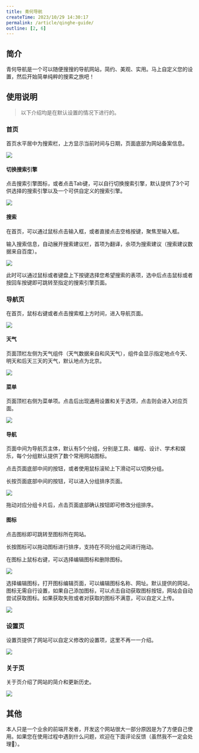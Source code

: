 ```yaml
---
title: 青何导航
createTime: 2023/10/29 14:30:17
permalink: /article/qinghe-guide/
outline: [2, 6]
---
```

##  简介
青何导航是一个可以随便搜搜的导航网站，简约、美观、实用。马上自定义您的设置，然后开始简单纯粹的搜索之旅吧！

## 使用说明
> 以下介绍均是在默认设置的情况下进行的。
>

### 首页
首页水平居中为搜索栏，上方显示当前时间与日期，页面底部为网站备案信息。

![](../../.vuepress/public/images/0b9c99438e6e9265211d4d394d63925a.png)

#### 切换搜索引擎
点击搜索引擎图标，或者点击Tab键，可以自行切换搜索引擎，默认提供了3个可供选择的搜索引擎以及一个可供自定义的搜索引擎。

![](../../.vuepress/public/images/5c88a76af64aeb438338b168340f0020.png)

#### 搜索
在首页，可以通过鼠标点击输入框，或者直接点击空格按键，聚焦至输入框。

输入搜索信息，自动展开搜索建议栏，首项为翻译，余项为搜索建议（搜索建议数据来自百度）。

![](../../.vuepress/public/images/50a3013c28d72a04aaaae364a812a81e.png)

此时可以通过鼠标或者键盘上下按键选择您希望搜索的表项，选中后点击鼠标或者按回车按键即可跳转至指定的搜索引擎页面。

### 导航页
在首页，鼠标右键或者点击搜索框上方时间，进入导航页面。

![](../../.vuepress/public/images/180070910301a9006cfd71ac84b23a44.png)

#### 天气
页面顶栏左侧为天气组件（天气数据来自和风天气），组件会显示指定地点今天、明天和后天三天的天气，默认地点为北京。

![](../../.vuepress/public/images/63ed5cf3b4b9e78cbecfdd6074e99864.png)

#### 菜单
页面顶栏右侧为菜单项。点击后出现通用设置和关于选项，点击则会进入对应页面。

![](../../.vuepress/public/images/b222b7260a938904eafabbb878421db2.png)

#### 导航
页面中间为导航页主体，默认有5个分组，分别是工具、编程、设计、学术和娱乐，每个分组默认提供了数个常用网站图标。

点击页面底部中间的按钮，或者使用鼠标滚轮上下滑动可以切换分组。

长按页面底部中间的按钮，可以进入分组排序页面。

![](../../.vuepress/public/images/dce45bb3ae934cc08c5581ee910382d9.png)

拖动对应分组卡片后，点击页面底部确认按钮即可修改分组排序。

#### 图标
点击图标即可跳转至图标所在网站。

长按图标可以拖动图标进行排序，支持在不同分组之间进行拖动。

在图标上鼠标右键，可以选择编辑图标和删除图标。

![](../../.vuepress/public/images/e6b3bffb9504cb08fbdecfa2b1153cd3.png)

选择编辑图标，打开图标编辑页面，可以编辑图标名称、网址。默认提供的网站，图标无需自行设置，如果自己添加图标，可以点击自动获取图标按钮，网站会自动尝试获取图标。如果获取失败或者对获取的图标不满意，可以自定义上传。

![](../../.vuepress/public/images/48337897d1d555fa63a6e247dc866436.png)

### 设置页
设置页提供了网站可以自定义修改的设置项，这里不再一一介绍。

![](../../.vuepress/public/images/af26da5f3c00795038f79a02ea937265.png)

### 关于页
关于页介绍了网站的简介和更新历史。

![](../../.vuepress/public/images/883fc6fda2dfc1c25b87cab88120dd8d.png)

## 其他
本人只是一个业余的前端开发者，开发这个网站很大一部分原因是为了方便自己使用。如果您在使用过程中遇到什么问题，欢迎在下面评论反馈（虽然我不一定会处理🙂）。

